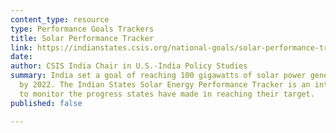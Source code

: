 ```yaml
---
content_type: resource
type: Performance Goals Trackers
title: Solar Performance Tracker
link: https://indianstates.csis.org/national-goals/solar-performance-tracker/
date: 
author: CSIS India Chair in U.S.-India Policy Studies
summary: India set a goal of reaching 100 gigawatts of solar power generation capacity
  by 2022. The Indian States Solar Energy Performance Tracker is an interactive tool
  to monitor the progress states have made in reaching their target.
published: false

---
```

